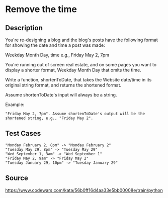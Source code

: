 # Remove the time

## Description 

You're re-designing a blog and the blog's posts have the following format for showing the date and time a post was made:

Weekday Month Day, time e.g., Friday May 2, 7pm

You're running out of screen real estate, and on some pages you want to display a shorter format, Weekday Month Day that omits the time.

Write a function, shortenToDate, that takes the Website date/time in its original string format, and returns the shortened format.

Assume shortenToDate's input will always be a string.

Example: 

    "Friday May 2, 7pm". Assume shortenToDate's output will be the shortened string, e.g., "Friday May 2".

## Test Cases

    "Monday February 2, 8pm" -> "Monday February 2"
    "Tuesday May 29, 8pm" -> "Tuesday May 29"
    "Wed September 1, 3am" -> "Wed September 1"
    "Friday May 2, 9am" -> "Friday May 2"
    "Tuesday January 29, 10pm" -> "Tuesday January 29"

## Source
https://www.codewars.com/kata/56b0ff16d4aa33e5bb00008e/train/python
